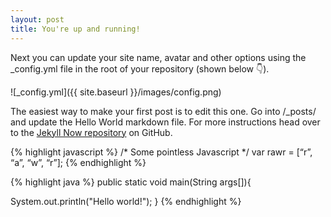 ```yaml
---
layout: post
title: You're up and running!
---
```


Next you can update your site name, avatar and other options using the _config.yml file in the root of your repository (shown below :point_down:).

![_config.yml]({{ site.baseurl }}/images/config.png)

The easiest way to make your first post is to edit this one. Go into /_posts/ and update the Hello World markdown file. For more instructions head over to the [Jekyll Now repository](https://github.com/barryclark/jekyll-now) on GitHub.

{% highlight javascript %}
/* Some pointless Javascript */ var rawr = [“r”, “a”, “w”, “r”];
{% endhighlight %}

{% highlight java %}
public static void main(String args[]){

 System.out.println("Hello world!");
}
{% endhighlight %}